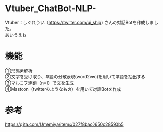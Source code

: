 # Vtuber_ChatBot-NLP-
Vtuber：しぐれうい（https://twitter.com/ui_shig) さんの対話Botを作成しました。<Br>
あいうえお<Br>
# 機能<Br>
①形態素解析<Br>
②文字を受け取り、単語の分散表現(word2vec)を用いて単語を抽出する<Br>
③マルコフ連鎖（n=1）で文を生成<Br>
④Mastdon（twitterのようなもの）を用いて対話Botを作成<Br>
# 参考
https://qiita.com/Umemiya/items/027f8bac0650c28590b5

